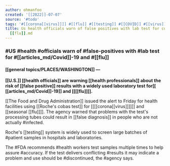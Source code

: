 ```yaml
---
author: ohmanfoo
created: '[[2022]]-07-07'
source: '#todo'
tags: '#[[corona[[virus]]]] #[[flu]] #[[testing]] #[[COVID]] #[[virus]] '
title: Us health officials warn of false positives with lab test for covid 19 and
  [[flu]].md
---
```


### #US #health #officials warn of #false-positives with #lab test for #[[articles_md/Covid]]-19 and #[[flu]]

#### [[general topics/PLACES/WASHINGTON]] — 
**[[U.S.]] [[health officials]] are warning [[health professionals]] about the risk of [[false positive]] results with a widely used laboratory test for[[ [[articles_md/Covid]]-19]] and [[[[flu]]]].**

[[The Food and Drug Administration]] issued the alert to Friday for health facilities using [[Roche's cobas test]] for [[[[corona[[virus]]]]]] and [[seasonal [[flu]]]]. The agency warned that problems with the test's processing tubes could result in [[false diagnosis]] in people who are not actually #infected.

Roche's [[testing]] system is widely used to screen large batches of #patient samples in hospitals and laboratories.

The #FDA recommends #health workers test samples multiple times to help assure #accuracy. If the test delivers conflicting #results it may indicate a problem and use should be #discontinued, the #agency says.